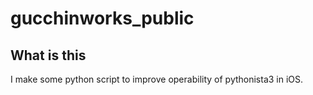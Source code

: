 # gucchinworks_public

## What is this
I make some python script to improve operability of pythonista3 in iOS.
